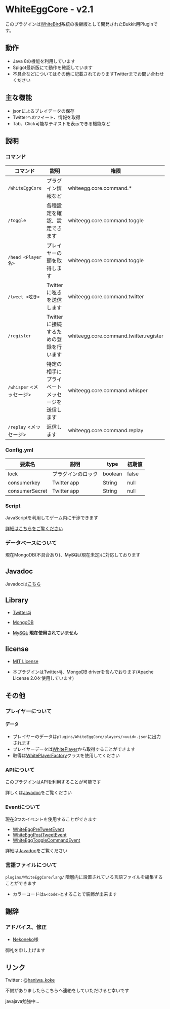 # WhiteEggCore - v2.1

このプラグインは[WhiteBird](https://github.com/niwaniwa/WhiteBirdPvP "WhiteBirdPvP")系統の後継版として開発されたBukkit用Pluginです。

## 動作
- Java 8の機能を利用しています
- Spigot最新版にて動作を確認しています
- 不具合などについてはその他に記載されておりますTwitterまでお問い合わせください

## 主な機能
* jsonによるプレイデータの保存
* Twitterへのツイート、情報を取得
* Tab、Click可能なテキストを表示できる機能など

## 説明

### コマンド
コマンド | 説明 | 権限 | 備考
-------|------|------|-----
`/WhiteEggCore` | プラグイン情報など | whiteegg.core.command.* |  
`/toggle` | 各種設定を確認、設定できます| whiteegg.core.command.toggle |
`/head <Player名>` | プレイヤーの頭を取得します | whiteegg.core.command.toggle |
`/tweet <呟き>` | Twitterに呟きを送信します | whiteegg.core.command.twitter | 初実行時は/registerを行ってください
`/register` | Twitterに接続するための登録を行います | whiteegg.core.command.twitter.register |
`/whisper` <Player> <メッセージ> | 特定の相手にプライベートメッセージを送信します | whiteegg.core.command.whisper |
`/replay` <メッセージ> | 返信します | whiteegg.core.command.replay |

### Config.yml

要素名 | 説明 | type | 初期値
------|------|------|-----
lock | プラグインのロック | boolean | false
consumerkey | Twitter app | String | null
consumerSecret | Twitter app | String | null

### Script
JavaScriptを利用してゲーム内に干渉できます

[詳細はこちらをご覧ください](https://github.com/niwaniwa/WhiteEggCore/wiki/Script "Script")

### データベースについて

現在MongoDB(不具合あり)、~~MySQL~~(現在未定)に対応しております

## Javadoc

 Javadocは[こちら](http://niwaniwa.github.io/javadoc/whiteeggcore/)

## Library

* [Twitter4j](http://twitter4j.org/ "Twitter4j")

* [MongoDB](https://www.mongodb.org/ "MongoDB")

* ~~[MySQL](https://www.mysql.com/ "MySQL")~~ __現在使用されていません__

## license

* [MIT License](https://github.com/niwaniwa/WhiteEggCore/blob/master/License.txt "License")

* 本プラグインはTwitter4j、MongoDB driverを含んでおります(Apache License 2.0を使用しています)

## その他

### プレイヤーについて
#### データ
- プレイヤーのデータは`plugins/WhiteEggCore/players/<uuid>.json`に出力されます
- プレイヤーデータは[WhitePlayer](http://niwaniwa.github.io/javadoc/whiteeggcore/com/github/niwaniwa/we/core/player/WhitePlayer.html)から取得することができます
- 取得は[WhitePlayerFactory](http://niwaniwa.github.io/javadoc/whiteeggcore/com/github/niwaniwa/we/core/player/WhitePlayerFactory.html)クラスを使用してください

### APIについて

このプラグインはAPIを利用することが可能です

詳しくは[Javadoc](http://niwaniwa.github.io/javadoc/whiteeggcore/com/github/niwaniwa/we/core/api/WhiteEggAPI.html)をご覧ください

### Eventについて

現在3つのイベントを使用することができます

- [WhiteEggPreTweetEvent](http://niwaniwa.github.io/javadoc/whiteeggcore/com/github/niwaniwa/we/core/event/WhiteEggPreTweetEvent.html)
- [WhiteEggPostTweetEvent](http://niwaniwa.github.io/javadoc/whiteeggcore/com/github/niwaniwa/we/core/event/WhiteEggPostTweetEvent.html)
- [WhiteEggToggleCommandEvent](http://niwaniwa.github.io/javadoc/whiteeggcore/com/github/niwaniwa/we/core/event/WhiteEggToggleCommandEvent.html)

詳細は[Javadoc](http://niwaniwa.github.io/javadoc/whiteeggcore/)をご覧ください

### 言語ファイルについて

`plugins/WhiteEggCore/lang/`
階層内に設置されている言語ファイルを編集することができます

- カラーコードは`&<code>`とすることで装飾が出来ます

## 謝辞

### アドバイス、修正
- [Nekoneko](https://www.nekonekoserver.net/)様

御礼を申し上げます


## リンク

Twitter : @[haniwa_koke](https://twitter.com/haniwa_koke "haniwa_koke")

不備がありましたらこちらへ連絡をしていただけると幸いです

javajava勉強中...
